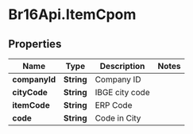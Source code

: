 # Br16Api.ItemCpom

## Properties
Name | Type | Description | Notes
------------ | ------------- | ------------- | -------------
**companyId** | **String** | Company ID | 
**cityCode** | **String** | IBGE city code | 
**itemCode** | **String** | ERP Code | 
**code** | **String** | Code in City | 


